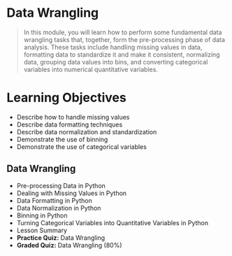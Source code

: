 # Data Wrangling
> In this module, you will learn how to perform some fundamental data wrangling tasks that, together, form the pre-processing phase of data analysis. These tasks include handling missing values in data, formatting data to standardize it and make it consistent, normalizing data, grouping data values into bins, and converting categorical variables into numerical quantitative variables.
# Learning Objectives
- Describe how to handle missing values
- Describe data formatting techniques
- Describe data normalization and standardization
- Demonstrate the use of binning
- Demonstrate the use of categorical variables
## Data Wrangling
- Pre-processing Data in Python
- Dealing with Missing Values in Python
- Data Formatting in Python
- Data Normalization in Python
- Binning in Python
- Turning Categorical Variables into Quantitative Variables in Python
- Lesson Summary
- **Practice Quiz:** Data Wrangling
- **Graded Quiz:** Data Wrangling (80%)
